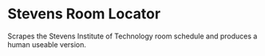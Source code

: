 # Stevens Room Locator
Scrapes the Stevens Institute of Technology room schedule and produces a human useable version.
